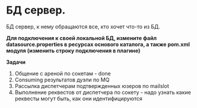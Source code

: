 # БД сервер.
БД сервер, к нему обращаются все, кто хочет что-то из БД.

**Для подключения к своей локальной БД, измените файл datasource.properties в ресурсах основого каталога, а также pom.xml модуля (изменить строку подключения в плагине)** 

**Задачи**
1. Общение с ареной по сокетам - done
2. Consuming результатов дуэли по MQ
3. Рассылка диспетчерам подтвержденных юзеров по mailslot
4. Выполнение реквестов от диспетчера по сокету - надо узнать какие реквесты могут быть, как они идентифицируются
